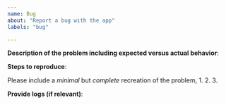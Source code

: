 ```yaml
---
name: Bug
about: "Report a bug with the app"
labels: "bug"

---
```

<!--
Please make sure you are using the last version of the app before creating any issue.
-->

**Description of the problem including expected versus actual behavior**:

**Steps to reproduce**:

Please include a *minimal* but *complete* recreation of the problem,
 1.
 2.
 3.

**Provide logs (if relevant)**:

